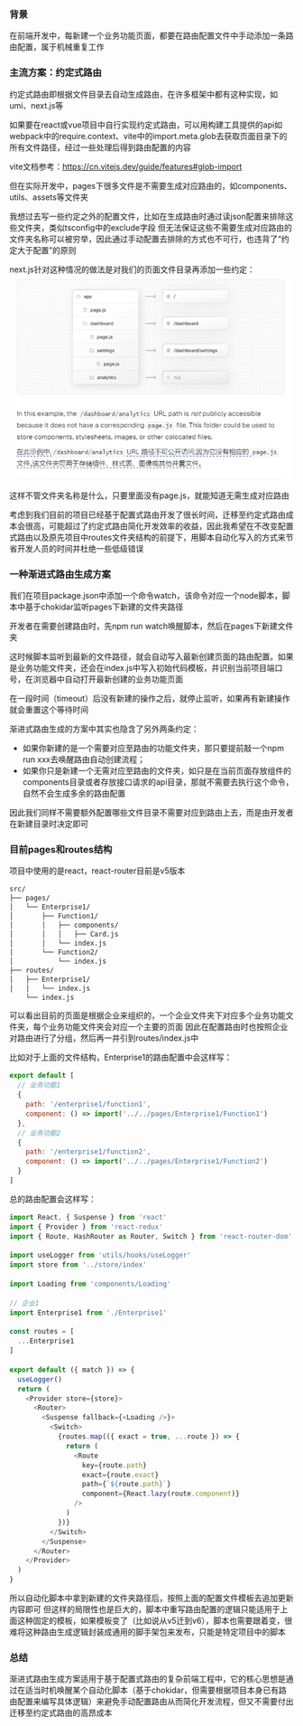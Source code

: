 ### 背景
在前端开发中，每新建一个业务功能页面，都要在路由配置文件中手动添加一条路由配置，属于机械重复工作

### 主流方案：约定式路由
约定式路由即根据文件目录去自动生成路由，在许多框架中都有这种实现，如umi、next.js等

如果要在react或vue项目中自行实现约定式路由，可以用构建工具提供的api如webpack中的require.context、vite中的import.meta.glob去获取页面目录下的所有文件路径，经过一些处理后得到路由配置的内容

vite文档参考：https://cn.vitejs.dev/guide/features#glob-import

但在实际开发中，pages下很多文件是不需要生成对应路由的，如components、utils、assets等文件夹

我想过去写一些约定之外的配置文件，比如在生成路由时通过读json配置来排除这些文件夹，类似tsconfig中的exclude字段
但无法保证这些不需要生成对应路由的文件夹名称可以被穷举，因此通过手动配置去排除的方式也不可行，也违背了“约定大于配置”的原则

next.js针对这种情况的做法是对我们的页面文件目录再添加一些约定：
![next](./imgs/next.png)

这样不管文件夹名称是什么，只要里面没有page.js，就能知道无需生成对应路由

考虑到我们目前的项目已经基于配置式路由开发了很长时间，迁移至约定式路由成本会很高，可能超过了约定式路由简化开发效率的收益，因此我希望在不改变配置式路由以及原先项目中routes文件夹结构的前提下，用脚本自动化写入的方式来节省开发人员的时间并杜绝一些低级错误

### 一种渐进式路由生成方案
我们在项目package.json中添加一个命令watch，该命令对应一个node脚本，脚本中基于chokidar监听pages下新建的文件夹路径

开发者在需要创建路由时，先npm run watch唤醒脚本，然后在pages下新建文件夹

这时候脚本监听到最新的文件路径，就会自动写入最新创建页面的路由配置。如果是业务功能文件夹，还会在index.js中写入初始代码模板，并识别当前项目端口号，在浏览器中自动打开最新创建的业务功能页面

在一段时间（timeout）后没有新建的操作之后，就停止监听，如果再有新建操作就会重置这个等待时间

渐进式路由生成的方案中其实也隐含了另外两条约定：

- 如果你新建的是一个需要对应至路由的功能文件夹，那只要提前敲一个npm run xxx去唤醒路由自动创建流程；
- 如果你只是新建一个无需对应至路由的文件夹，如只是在当前页面存放组件的components目录或者存放接口请求的api目录，那就不需要去执行这个命令，自然不会生成多余的路由配置

因此我们同样不需要额外配置哪些文件目录不需要对应到路由上去，而是由开发者在新建目录时决定即可

### 目前pages和routes结构
项目中使用的是react，react-router目前是v5版本
```
src/
├── pages/
│   └── Enterprise1/
│       ├── Function1/
│       │   ├── components/
│       │   │   ├── Card.js
│       │   └── index.js
│       └── Function2/
│           └── index.js
├── routes/
│   ├── Enterprise1/
│   │   └── index.js
    └── index.js
```
可以看出目前的页面是根据企业来组织的，一个企业文件夹下对应多个业务功能文件夹，每个业务功能文件夹会对应一个主要的页面
因此在配置路由时也按照企业对路由进行了分组，然后再一并引到routes/index.js中

比如对于上面的文件结构，Enterprise1的路由配置中会这样写：

```js title="routes/Enterprise1/index.js"
export default [
  // 业务功能1
  {
    path: '/enterprise1/function1',
    component: () => import('../../pages/Enterprise1/Function1')
  },
  // 业务功能2
  {
    path: '/enterprise1/function2',
    component: () => import('../../pages/Enterprise1/Function2')
  }
]
```
总的路由配置会这样写：

```js title="routes/index.js"
import React, { Suspense } from 'react'
import { Provider } from 'react-redux'
import { Route, HashRouter as Router, Switch } from 'react-router-dom'

import useLogger from 'utils/hooks/useLogger'
import store from '../store/index'

import Loading from 'components/Loading'

// 企业1
import Enterprise1 from './Enterprise1'

const routes = [
  ...Enterprise1
]

export default ({ match }) => {
  useLogger()
  return (
    <Provider store={store}>
      <Router>
        <Suspense fallback={<Loading />}>
          <Switch>
            {routes.map(({ exact = true, ...route }) => {
              return (
                <Route
                  key={route.path}
                  exact={route.exact}
                  path={`${route.path}`}
                  component={React.lazy(route.component)}
                />
              )
            })}
          </Switch>
        </Suspense>
      </Router>
    </Provider>
  )
}

```

所以自动化脚本中拿到新建的文件夹路径后，按照上面的配置文件模板去追加更新内容即可
但这样的局限性也是巨大的，脚本中重写路由配置的逻辑只能适用于上面这种固定的模板，如果模板变了（比如说从v5迁到v6），脚本也需要跟着变，很难将这种路由生成逻辑封装成通用的脚手架包来发布，只能是特定项目中的脚本

### 总结
渐进式路由生成方案适用于基于配置式路由的复杂前端工程中，它的核心思想是通过在适当时机唤醒某个自动化脚本（基于chokidar，但需要根据项目本身已有路由配置来编写具体逻辑）来避免手动配置路由从而简化开发流程，但又不需要付出迁移至约定式路由的高昂成本